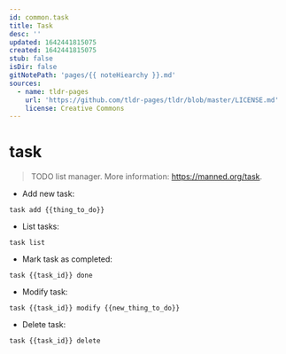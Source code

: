 ```yaml
---
id: common.task
title: Task
desc: ''
updated: 1642441815075
created: 1642441815075
stub: false
isDir: false
gitNotePath: 'pages/{{ noteHiearchy }}.md'
sources:
  - name: tldr-pages
    url: 'https://github.com/tldr-pages/tldr/blob/master/LICENSE.md'
    license: Creative Commons
---
```

# task

> TODO list manager.
> More information: <https://manned.org/task>.

- Add new task:

`task add {{thing_to_do}}`

- List tasks:

`task list`

- Mark task as completed:

`task {{task_id}} done`

- Modify task:

`task {{task_id}} modify {{new_thing_to_do}}`

- Delete task:

`task {{task_id}} delete`


